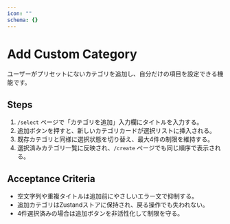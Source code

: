 ```yaml
---
icon: ""
schema: {}
---
```


# Add Custom Category

ユーザーがプリセットにないカテゴリを追加し、自分だけの項目を設定できる機能です。

## Steps

1. `/select` ページで「カテゴリを追加」入力欄にタイトルを入力する。
2. 追加ボタンを押すと、新しいカテゴリカードが選択リストに挿入される。
3. 既存カテゴリと同様に選択状態を切り替え、最大4件の制限を維持する。
4. 選択済みカテゴリ一覧に反映され、`/create` ページでも同じ順序で表示される。

## Acceptance Criteria

- 空文字列や重複タイトルは追加前にやさしいエラー文で抑制する。
- 追加カテゴリはZustandストアに保持され、戻る操作でも失われない。
- 4件選択済みの場合は追加ボタンを非活性化して制限を守る。
